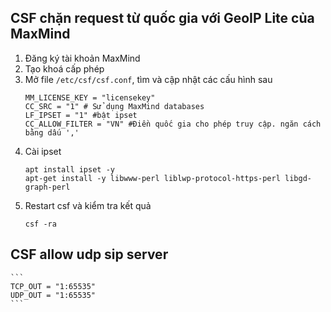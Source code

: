 ## CSF chặn request từ quốc gia với GeoIP Lite của MaxMind

1. Đăng ký tài khoản MaxMind 
2. Tạo khoá cấp phép
3. Mở file `/etc/csf/csf.conf`, tìm và cập nhật các cấu hình sau
    ```
    MM_LICENSE_KEY = "licensekey"
    CC_SRC = "1" # Sử dụng MaxMind databases
    LF_IPSET = "1" #bật ipset
    CC_ALLOW_FILTER = "VN" #Điền quốc gia cho phép truy cập. ngăn cách bằng dấu ','

    ```
4. Cài ipset
    ```
    apt install ipset -y
    apt-get install -y libwww-perl liblwp-protocol-https-perl libgd-graph-perl
    ```
5. Restart csf và kiểm tra kết quả
    ```
    csf -ra
    ```

## CSF allow udp sip server
    ```
    TCP_OUT = "1:65535"
    UDP_OUT = "1:65535"
    ```
